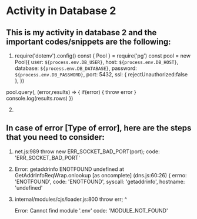 # Activity in Database 2

## This is my activity in database 2 and the important codes/snippets are       the following: 
 1. require('dotenv').config()
const { Pool } = require('pg')
const pool = new Pool({
    user: `${process.env.DB_USER}`,
    host: `${process.env.DB_HOST}`,
    database: `${process.env.DB_DATABASE}`,
    password: `${process.env.DB_PASSWORD}`,
    port: 5432,
    ssl: {
        rejectUnauthorized:false
    },
})

pool.query(, (error,results) => {
    if(error) {
        throw error
    }
    console.log(results.rows)
})

2. 
## In case of error [Type of error], here are the steps that you need to consider:
 1. net.js:989
      throw new ERR_SOCKET_BAD_PORT(port);
      code: 'ERR_SOCKET_BAD_PORT'

 2.  Error: getaddrinfo ENOTFOUND undefined
    at GetAddrInfoReqWrap.onlookup [as oncomplete] (dns.js:60:26) {
  errno: 'ENOTFOUND',
  code: 'ENOTFOUND',
  syscall: 'getaddrinfo',
  hostname: 'undefined'

3. internal/modules/cjs/loader.js:800
    throw err;
    ^

    Error: Cannot find module '.env'
    code: 'MODULE_NOT_FOUND'

